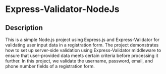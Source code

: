# Express-Validator-NodeJs 
## Description
This is a simple Node.js project using Express.js and Express-Validator for validating user input data in a registration form. The project demonstrates how to set up server-side validation using Express-Validator middleware to ensure that user-provided data meets certain criteria before processing it further. In this project, we validate the username, password, email, and phone number fields of a registration form.
